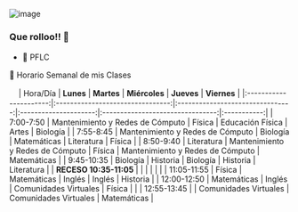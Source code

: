 ![image](https://user-images.githubusercontent.com/99674858/154787957-f672695b-fe35-4889-8484-210977db30a9.png)



### Que rolloo!! 👋
- 📌 PFLC
ㅤㅤㅤㅤㅤㅤㅤㅤㅤ

📅 Horario Semanal de mis Clases

ㅤ
|        Hora/Día        |             **Lunes**            |            **Martes**            |     **Miércoles**     |            **Jueves**            | **Viernes** |
|:----------------------:|:--------------------------------:|:--------------------------------:|:---------------------:|:--------------------------------:|:-----------:|
| 7:00-7:50              | Mantenimiento y Redes de Cómputo |              Física              |    Educación Física   |               Artes              |   Biología  |
| 7:55-8:45              | Mantenimiento y Redes de Cómputo |             Biología             |      Matemáticas      |            Literatura            |    Física   |
| 8:50-9:40              |            Literatura            | Mantenimiento y Redes de Cómputo |         Física        | Mantenimiento y Redes de Cómputo | Matemáticas |
| 9:45-10:35             |             Biología             |             Historia             |        Biología       |             Historia             | Literatura  |
| **RECESO 10:35-11:05** |                                  |                                  |                       |                                  |             |
| 11:05-11:55            |              Física              |            Matemáticas           |         Inglés        |              Inglés              | Historia    |
| 12:00-12:50            |            Matemáticas           |              Inglés              | Comunidades Virtuales |              Física              |             |
| 12:55-13:45            |                                  |       Comunidades Virtuales      | Comunidades Virtuales |            Matemáticas           |           
